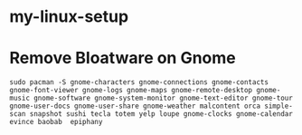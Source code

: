 # my-linux-setup

# Remove Bloatware on Gnome
`sudo pacman -S gnome-characters gnome-connections gnome-contacts gnome-font-viewer gnome-logs gnome-maps gnome-remote-desktop gnome-music gnome-software gnome-system-monitor gnome-text-editor gnome-tour gnome-user-docs gnome-user-share gnome-weather malcontent orca simple-scan snapshot sushi tecla totem yelp loupe gnome-clocks gnome-calendar evince baobab  epiphany`
